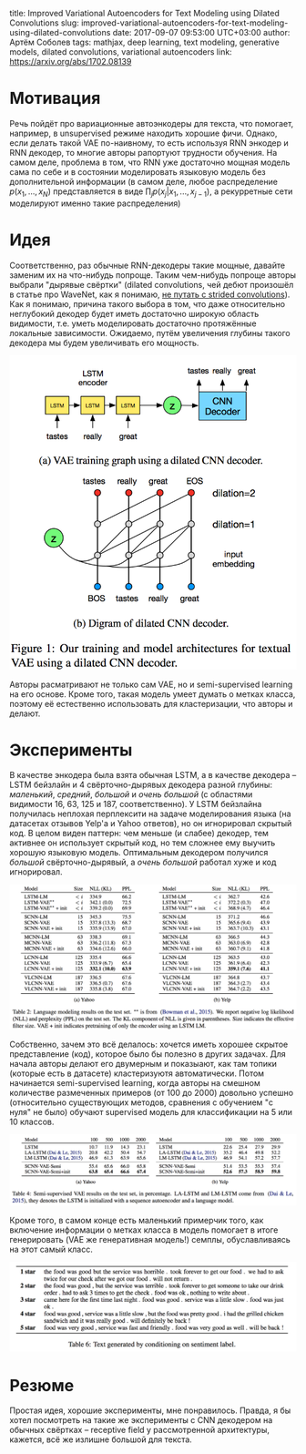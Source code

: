 title: Improved Variational Autoencoders for Text Modeling using Dilated Convolutions
slug: improved-variational-autoencoders-for-text-modeling-using-dilated-convolutions
date: 2017-09-07 09:53:00 UTC+03:00
author: Артём Соболев
tags: mathjax, deep learning, text modeling, generative models, dilated convolutions, variational autoencoders
link: https://arxiv.org/abs/1702.08139

# Мотивация

Речь пойдёт про вариационные автоэнкодеры для текста, что помогает, например, в unsupervised режиме находить хорошие фичи. Однако, если делать такой VAE по-наивному, то есть используя RNN энкодер и RNN декодер, то многие авторы рапортуют трудности обучения. На самом деле, проблема в том, что RNN уже достаточно мощная модель сама по себе и в состоянии моделировать языковую модель без дополнительной информации (в самом деле, любое распределение $p(x_1, ..., x_N)$ представляется в виде $\prod_j p(x_j | x_1, ..., x_{j-1})$, а рекурретные сети моделируют именно такие распределения)

# Идея

Соответственно, раз обычные RNN-декодеры такие мощные, давайте заменим их на что-нибудь попроще. Таким чем-нибудь попроще авторы выбрали "дырявые свёртки" (dilated convolutions, чей дебют произошёл в статье про WaveNet, как я понимаю, [не путать с strided convolutions](https://www.quora.com/What-is-the-difference-between-dilated-convolution-and-convolution+stride)). Как я понимаю, причина такого выбора в том, что даже относительно неглубокий декодер будет иметь достаточно широкую область видимости, т.е. уметь моделировать достаточно протяжённые локальные зависимости. Ожидаемо, путём увеличения глубины такого декодера мы будем увеличивать его мощность.

<img src="/post-images/improved-variational-autoencoders-for-text-modeling-using-dilated-convolutions/architecture.png" class="medium" />

Авторы расматривают не только сам VAE, но и semi-supervised learning на его основе. Кроме того, такая модель умеет думать о метках класса, поэтому её естественно использовать для кластеризации, что авторы и делают.

# Эксперименты

В качестве энкодера была взята обычная LSTM, а в качестве декодера – LSTM бейзлайн и 4 свёрточно-дырявых декодера разной глубины: _маленький_, _средний_, _большой_ и _очень большой_ (с областями видимости 16, 63, 125 и 187, соответственно). У LSTM бейзлайна получилась неплохая перплексити на задаче моделирования языка (на датасетах отзывов Yelp'а и Yahoo ответов), но он игнорировал скрытый код. В целом виден паттерн: чем меньше (и слабее) декодер, тем активнее он использует скрытый код, но тем сложнее ему выучить хорошую языковую модель. Оптимальным декодером получился _большой_ свёрточно-дырявый, а _очень большой_ работал хуже и код игнорировал.

<img src="/post-images/improved-variational-autoencoders-for-text-modeling-using-dilated-convolutions/language-modeling-2.png" />

Собственно, зачем это всё делалось: хочется иметь хорошее скрытое представление (код), которое было бы полезно в других задачах. Для начала авторы делают его двумерным и показыают, как там топики (которые есть в датасете) кластеризуютя автоматически. Потом начинается semi-supervised learning, когда авторы на смешном количестве размеченных примеров (от 100 до 2000) довольно успешно (относительно существующих методов, сравнения с обучением "с нуля" не было) обучают supervised
модель для классификации на 5 или 10 классов.

<img src="/post-images/improved-variational-autoencoders-for-text-modeling-using-dilated-convolutions/semi-supervised.png" />

Кроме того, в самом конце есть маленький примерчик того, как включение информации о метках класса в модель помогает в итоге генерировать (VAE же генеративная модель!) семплы, обуславливаясь на этот самый класс.

<img src="/post-images/improved-variational-autoencoders-for-text-modeling-using-dilated-convolutions/semi-supervised-generative.png" />

# Резюме
Простая идея, хорошие эксперименты, мне понравилось. Правда, я бы хотел посмотреть на такие же эксперименты с CNN декодером на обычных свёртках – receptive field у рассмотренной архитектуры, кажется, всё же излишне большой для текста.
